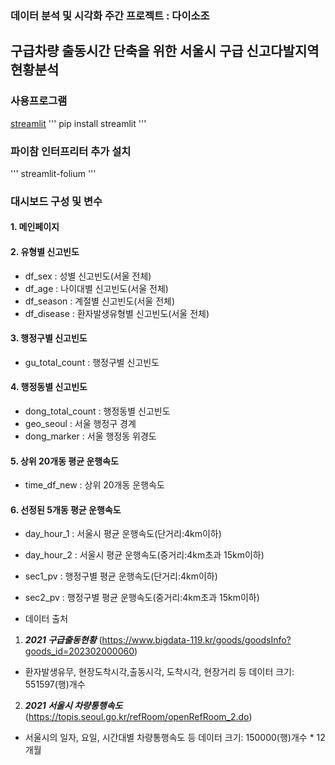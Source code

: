 ### 데이터 분석 및 시각화 주간 프로젝트 : 다이소조
## 구급차량 출동시간 단축을 위한 서울시 구급 신고다발지역 현황분석

### 사용프로그램
[streamlit](https://streamlit.io/)
'''
pip install streamlit
'''
### 파이참 인터프리터 추가 설치
'''
streamlit-folium
'''
### 대시보드 구성 및 변수

#### 1. 메인페이지

#### 2. 유형별 신고빈도
- df_sex : 성별 신고빈도(서울 전체)
- df_age : 나이대별 신고빈도(서울 전체)
- df_season : 계절별 신고빈도(서울 전체)
- df_disease : 환자발생유형별 신고빈도(서울 전체)

#### 3. 행정구별 신고빈도
- gu_total_count : 행정구별 신고빈도

#### 4. 행정동별 신고빈도
- dong_total_count : 행정동별 신고빈도
- geo_seoul : 서울 행정구 경계
- dong_marker : 서울 행정동 위경도

#### 5. 상위 20개동 평균 운행속도
- time_df_new : 상위 20개동 운행속도

#### 6. 선정된 5개동 평균 운행속도
- day_hour_1 : 서울시 평균 운행속도(단거리:4km이하)
- day_hour_2 : 서울시 평균 운행속도(중거리:4km초과 15km이하)
- sec1_pv : 행정구별 평균 운행속도(단거리:4km이하)
- sec2_pv : 행정구별 평균 운행속도(중거리:4km초과 15km이하)

- 데이터 출처
1. ***2021 구급출동현황*** (https://www.bigdata-119.kr/goods/goodsInfo?goods_id=202302000060)
 - 환자발생유무, 현장도착시각,출동시각, 도착시각, 현장거리 등 데이터 크기: 551597(행)개수

2. ***2021 서울시 차량통행속도*** (https://topis.seoul.go.kr/refRoom/openRefRoom_2.do)
  - 서울시의 일자, 요일, 시간대별 차량통행속도 등 데이터 크기: 150000(행)개수 * 12개월
